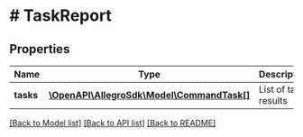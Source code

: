 # # TaskReport

## Properties

Name | Type | Description | Notes
------------ | ------------- | ------------- | -------------
**tasks** | [**\OpenAPI\AllegroSdk\Model\CommandTask[]**](CommandTask.md) | List of task results | [optional]

[[Back to Model list]](../../README.md#models) [[Back to API list]](../../README.md#endpoints) [[Back to README]](../../README.md)
